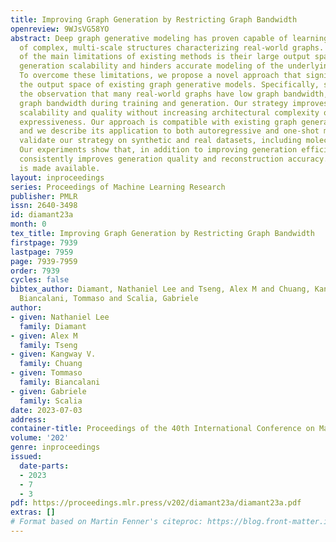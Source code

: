 ```yaml
---
title: Improving Graph Generation by Restricting Graph Bandwidth
openreview: 9WJsVG58YO
abstract: Deep graph generative modeling has proven capable of learning the distribution
  of complex, multi-scale structures characterizing real-world graphs. However, one
  of the main limitations of existing methods is their large output space, which limits
  generation scalability and hinders accurate modeling of the underlying distribution.
  To overcome these limitations, we propose a novel approach that significantly reduces
  the output space of existing graph generative models. Specifically, starting from
  the observation that many real-world graphs have low graph bandwidth, we restrict
  graph bandwidth during training and generation. Our strategy improves both generation
  scalability and quality without increasing architectural complexity or reducing
  expressiveness. Our approach is compatible with existing graph generative methods,
  and we describe its application to both autoregressive and one-shot models. We extensively
  validate our strategy on synthetic and real datasets, including molecular graphs.
  Our experiments show that, in addition to improving generation efficiency, our approach
  consistently improves generation quality and reconstruction accuracy. The implementation
  is made available.
layout: inproceedings
series: Proceedings of Machine Learning Research
publisher: PMLR
issn: 2640-3498
id: diamant23a
month: 0
tex_title: Improving Graph Generation by Restricting Graph Bandwidth
firstpage: 7939
lastpage: 7959
page: 7939-7959
order: 7939
cycles: false
bibtex_author: Diamant, Nathaniel Lee and Tseng, Alex M and Chuang, Kangway V. and
  Biancalani, Tommaso and Scalia, Gabriele
author:
- given: Nathaniel Lee
  family: Diamant
- given: Alex M
  family: Tseng
- given: Kangway V.
  family: Chuang
- given: Tommaso
  family: Biancalani
- given: Gabriele
  family: Scalia
date: 2023-07-03
address: 
container-title: Proceedings of the 40th International Conference on Machine Learning
volume: '202'
genre: inproceedings
issued:
  date-parts:
  - 2023
  - 7
  - 3
pdf: https://proceedings.mlr.press/v202/diamant23a/diamant23a.pdf
extras: []
# Format based on Martin Fenner's citeproc: https://blog.front-matter.io/posts/citeproc-yaml-for-bibliographies/
---
```

